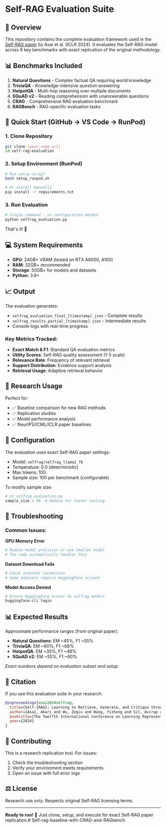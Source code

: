 # Self-RAG Evaluation Suite

## 🎯 Overview

This repository contains the complete evaluation framework used in the [Self-RAG paper](https://arxiv.org/abs/2310.11511) by Asai et al. (ICLR 2024). It evaluates the Self-RAG model across 6 key benchmarks with exact replication of the original methodology.

## 📊 Benchmarks Included

1. **Natural Questions** - Complex factual QA requiring world knowledge
2. **TriviaQA** - Knowledge-intensive question answering  
3. **HotpotQA** - Multi-hop reasoning over multiple documents
4. **SQuAD v2** - Reading comprehension with unanswerable questions
5. **CRAG** - Comprehensive RAG evaluation benchmark
6. **RAGBench** - RAG-specific evaluation tasks

## 🚀 Quick Start (GitHub → VS Code → RunPod)

### 1. Clone Repository
```bash
git clone [your-repo-url]
cd self-rag-evaluation
```

### 2. Setup Environment (RunPod)
```bash
# Run setup script
bash setup_runpod.sh

# Or install manually
pip install -r requirements.txt
```

### 3. Run Evaluation
```bash
# Single command - no configuration needed
python selfrag_evaluation.py
```

That's it! 🎉

## 💻 System Requirements

- **GPU**: 24GB+ VRAM (tested on RTX A6000, A100)
- **RAM**: 32GB+ recommended
- **Storage**: 50GB+ for models and datasets
- **Python**: 3.8+

## 📈 Output

The evaluation generates:
- `selfrag_evaluation_final_[timestamp].json` - Complete results
- `selfrag_results_partial_[timestamp].json` - Intermediate results
- Console logs with real-time progress

### Key Metrics Tracked:
- **Exact Match & F1**: Standard QA evaluation metrics
- **Utility Scores**: Self-RAG quality assessment (1-5 scale)  
- **Relevance Rate**: Frequency of relevant retrieval
- **Support Distribution**: Evidence support analysis
- **Retrieval Usage**: Adaptive retrieval behavior

## 🔬 Research Usage

Perfect for:
- ✅ Baseline comparison for new RAG methods
- ✅ Replication studies
- ✅ Model performance analysis
- ✅ NeurIPS/ICML/ICLR paper baselines

## 📝 Configuration

The evaluation uses exact Self-RAG paper settings:
- Model: `selfrag/selfrag_llama2_7b`
- Temperature: 0.0 (deterministic)
- Max tokens: 100
- Sample size: 100 per benchmark (configurable)

To modify sample size:
```python
# In selfrag_evaluation.py
sample_size = 50  # Reduce for faster testing
```

## 🐛 Troubleshooting

### Common Issues:

**GPU Memory Error**
```bash
# Reduce model precision or use smaller model
# The code automatically handles this
```

**Dataset Download Fails**  
```bash
# Check internet connection
# Some datasets require HuggingFace account
```

**Model Access Denied**
```bash
# Ensure HuggingFace access to selfrag models
huggingface-cli login
```

## 📊 Expected Results

Approximate performance ranges (from original paper):
- **Natural Questions**: EM ~45%, F1 ~55%
- **TriviaQA**: EM ~60%, F1 ~68% 
- **HotpotQA**: EM ~35%, F1 ~48%
- **SQuAD v2**: EM ~55%, F1 ~60%

*Exact numbers depend on evaluation subset and setup*

## 📄 Citation

If you use this evaluation suite in your research:

```bibtex
@inproceedings{asai2024selfrag,
  title={Self-{RAG}: Learning to Retrieve, Generate, and Critique through Self-Reflection},
  author={Asai, Akari and Wu, Zeqiu and Wang, Yizhong and Sil, Avirup and Hajishirzi, Hannaneh},
  booktitle={The Twelfth International Conference on Learning Representations},
  year={2024}
}
```

## 🤝 Contributing

This is a research replication tool. For issues:
1. Check the troubleshooting section
2. Verify your environment meets requirements  
3. Open an issue with full error logs

## ⚖️ License

Research use only. Respects original Self-RAG licensing terms.

---

**Ready to run!** 🚀 Just clone, setup, and execute for exact Self-RAG paper replication.# Self-rag-baseline-with-CRAG-and-RAGbench
